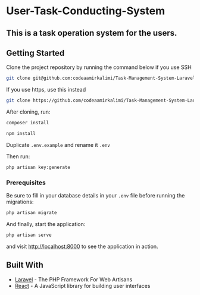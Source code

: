 # User-Task-Conducting-System
## This is a task operation system for the users.


## Getting Started

Clone the project repository by running the command below if you use SSH

```bash
git clone git@github.com:codeaamirkalimi/Task-Management-System-Laravel.git
```

If you use https, use this instead

```bash
git clone https://github.com/codeaamirkalimi/Task-Management-System-Laravel.git
```

After cloning, run:

```bash
composer install
```

```bash
npm install
```

Duplicate `.env.example` and rename it `.env`

Then run:

```bash
php artisan key:generate
```

### Prerequisites

Be sure to fill in your database details in your `.env` file before running the migrations:

```bash
php artisan migrate
```

And finally, start the application:

```bash
php artisan serve
```

and visit [http://localhost:8000](http://localhost:8000) to see the application in action.

## Built With

* [Laravel](https://laravel.com) - The PHP Framework For Web Artisans
* [React](https://reactjs.org) - A JavaScript library for building user interfaces
